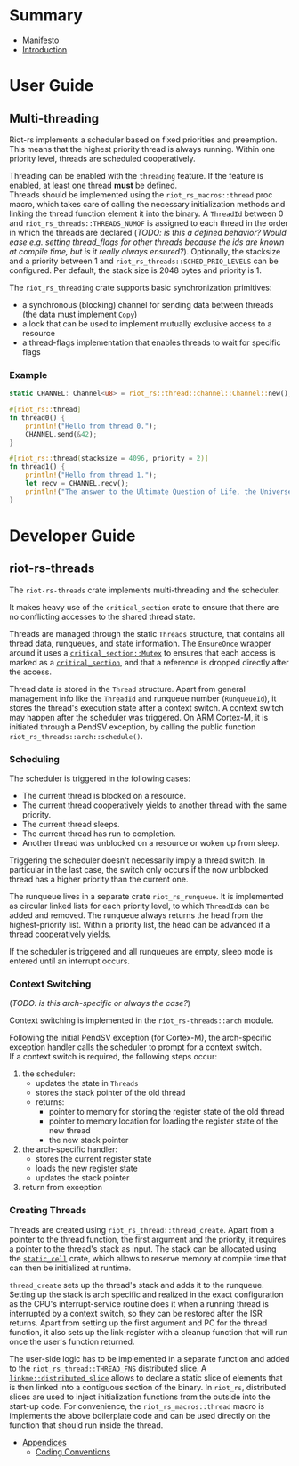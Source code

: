 # Summary

- [Manifesto](./manifesto.md)
- [Introduction](./introduction.md)

# User Guide

## Multi-threading

Riot-rs implements a scheduler based on fixed priorities and preemption.
This means that the highest priority thread is always running.
Within one priority level, threads are scheduled cooperatively.

Threading can be enabled with the `threading` feature.
If the feature is enabled, at least one thread **must** be defined.  
Threads should be implemented using the `riot_rs_macros::thread` proc macro, which takes care of calling the necessary initialization methods and linking the thread function element it into the binary.
A `ThreadId` between 0 and `riot_rs_threads::THREADS_NUMOF` is assigned to each thread in the order in which the threads are declared (*TODO: is this a defined behavior? Would ease e.g. setting thread\_flags for other threads because the ids are known at compile time, but is it really always ensured?*).
Optionally, the stacksize and a priority between 1 and `riot_rs_threads::SCHED_PRIO_LEVELS` can be configured. Per default, the stack size is 2048 bytes and priority is 1.

The `riot_rs_threading` crate supports basic synchronization primitives:
- a synchronous (blocking) channel for sending data between threads (the data must implement `Copy`)
- a lock that can be used to implement mutually exclusive access to a resource
- a thread-flags implementation that enables threads to wait for specific flags

### Example

```rs
static CHANNEL: Channel<u8> = riot_rs::thread::channel::Channel::new();

#[riot_rs::thread]
fn thread0() {
    println!("Hello from thread 0.");
    CHANNEL.send(&42);
}

#[riot_rs::thread(stacksize = 4096, priority = 2)]
fn thread1() {
    println!("Hello from thread 1.");
    let recv = CHANNEL.recv();
    println!("The answer to the Ultimate Question of Life, the Universe, and Everything is {}.", recv);
}
```

# Developer Guide

## riot-rs-threads

The `riot-rs-threads` crate implements multi-threading and the scheduler.

It makes heavy use of the `critical_section` crate to ensure that there are no conflicting accesses to the shared thread state.

Threads are managed through the static `Threads` structure, that contains all thread data, runqueues, and state information.
The `EnsureOnce` wrapper around it uses a [`critical_section::Mutex`](https://docs.rs/critical-section/latest/critical_section/struct.Mutex.html) to ensures that each access is marked as a [`critical_section`](https://doc.rust-lang.org/std/cell/struct.RefCell.html), and that a reference is dropped directly after the access.

Thread data is stored in the `Thread` structure.
Apart from general management info like the `ThreadId` and runqueue number (`RunqueueId`), it stores the thread's execution state after a context switch.
A context switch may happen after the scheduler was triggered.
On ARM Cortex-M, it is initiated through a PendSV exception, by calling the public function `riot_rs_threads::arch::schedule()`.

### Scheduling

The scheduler is triggered in the following cases:
- The current thread is blocked on a resource.
- The current thread cooperatively yields to another thread with the same priority.
- The current thread sleeps.
- The current thread has run to completion.
- Another thread was unblocked on a resource or woken up from sleep.

Triggering the scheduler doesn't necessarily imply a thread switch.
In particular in the last case, the switch only occurs if the now unblocked thread has a higher priority than the current one.

The runqueue lives in a separate crate `riot_rs_runqueue`.
It is implemented as circular linked lists for each priority level, to which `ThreadId`s can be added and removed.
The runqueue always returns the head from the highest-priority list.
Within a priority list, the head can be advanced if a thread cooperatively yields.

If the scheduler is triggered and all runqueues are empty, sleep mode is entered until an interrupt occurs.

### Context Switching

(*TODO: is this arch-specific or always the case?*)

Context switching is implemented in the `riot_rs-threads::arch` module.

Following the initial PendSV exception (for Cortex-M), the arch-specific exception handler calls the scheduler to prompt for a context switch.  
If a context switch is required, the following steps occur:
1. the scheduler:
   - updates the state in `Threads`
   - stores the stack pointer of the old thread
   - returns:
      - pointer to memory for storing the register state of the old thread
      - pointer to memory location for loading the register state of the new thread
      - the new stack pointer
2. the arch-specific handler:
   - stores the current register state
   - loads the new register state
   - updates the stack pointer
3. return from exception

### Creating Threads

Threads are created using `riot_rs_thread::thread_create`.
Apart from a pointer to the thread function, the first argument and the priority, it requires a pointer to the thread's stack as input.
The stack can be allocated using the [`static_cell`](https://docs.rs/static_cell/latest/static_cell/) crate, which allows to reserve memory at compile time that can then be initialized at runtime.

`thread_create` sets up the thread's stack and adds it to the runqueue.
Setting up the stack is arch specific and realized in the exact configuration as the CPU's interrupt-service routine does it when a running thread is interrupted by a context switch, so they can be restored after the ISR returns.
Apart from setting up the first argument and PC for the thread function, it also sets up the link-register with a cleanup function that will run once the user's function returned.

The user-side logic has to be implemented in a separate function and added to the `riot_rs_thread::THREAD_FNS` distributed slice.
A [`linkme::distributed_slice`](https://docs.rs/linkme/latest/linkme/struct.DistributedSlice.html) allows to declare a static slice of elements that is then linked into a contiguous section of the binary.
In `riot_rs`, distributed slices are used to inject initialization functions from the outside into the start-up code.
For convenience, the `riot_rs_macros::thread` macro is implements the above boilerplate code and can be used directly on the function that should run inside the thread.

- [Appendices](./appendices.md)
  - [Coding Conventions](./coding-conventions.md)
